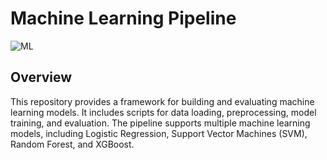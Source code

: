 # Machine Learning Pipeline

![ML](https://drive.google.com/uc?export=view&id=1e8svPiBj9JELvpo9jSXVjqwtulN8o3EF)

## Overview

This repository provides a framework for building and evaluating machine learning models. It includes scripts for data loading, preprocessing, model training, and evaluation. The pipeline supports multiple machine learning models, including Logistic Regression, Support Vector Machines (SVM), Random Forest, and XGBoost.
